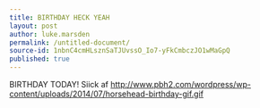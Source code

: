 ```yaml
---
title: BIRTHDAY HECK YEAH
layout: post
author: luke.marsden
permalink: /untitled-document/
source-id: 1nbnC4cmHLsznSaTJUvssO_Io7-yFkCmbczJO1wMaGpQ
published: true
---
```

BIRTHDAY TODAY! Siick af
 http://www.pbh2.com/wordpress/wp-content/uploads/2014/07/horsehead-birthday-gif.gif 
